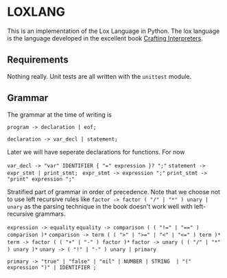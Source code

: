 # LOXLANG
This is an implementation of the Lox Language in Python. The lox language is the language developed in the excellent book [Crafting Interpreters](https://www.craftinginterpreters.com/). 

## Requirements 
Nothing really. Unit tests are all written with the `unittest` module.


## Grammar
The grammar at the time of writing is 


`program -> declaration | eof;`

`declaration -> var_decl | statement;`

Later we will have seperate declarations for functions. For now 

`var_decl -> "var" IDENTIFIER { "=" expression }? ";"`
`statement -> expr_stmt | print_stmt; `
`expr_stmt -> expression ";"`
`print_stmt -> "print" expression ";"`


Stratified part of grammar in order of precedence. Note that we choose not to use 
left recursive rules like `factor -> factor ( "/" | "*" ) unary | unary` as the 
parsing technique in the book doesn't work well with left-recursive grammars.

`expression -> equality`
`equality -> comparison ( ( "!=" | "==" ) comparison )*`
`comparison -> term ( ( ">" | ">=" | "<" | "<=" ) term )*`
`term -> factor ( ( "+" | "-" ) factor )*`
`factor -> unary ( ( "/" | "*" ) unary )*`
`unary -> ( "!" | "-" ) unary | primary`

`primary -> "true" | "false" | "nil" | NUMBER | STRING 
            | "(" expression ")" | IDENTIFIER ;`

